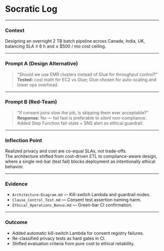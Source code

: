 # Socratic Log

---

### Context
Designing an overnight 2 TB batch pipeline across Canada, India, UK, balancing SLA ≤ 6 h and ≤ $500 / mo cost ceiling.

---

### Prompt A (Design Alternative)
> “Should we use EMR clusters instead of Glue for throughput control?”  
**Tested:** cost math for EC2 vs Glue; Glue chosen for auto-scaling and lower ops overhead.

---

### Prompt B (Red-Team)
> “If consent joins slow the job, is skipping them ever acceptable?”  
**Response:** No — fail fast is preferable to silent non-compliance.  
Added Step Function fail-state + SNS alert as ethical guardrail.

---

### Inflection Point
Realized privacy and cost are co-equal SLAs, not trade-offs.  
The architecture shifted from cost-driven ETL to compliance-aware design,  
where a single red-bar (test fail) blocks deployment as intentionally ethical behavior.

---

### Evidence
- `Architecture-Diagram.md` — Kill-switch Lambda and guardrail nodes.  
- `Clause_Control_Test.md` — Consent test assertion naming harm.  
- `Ethical_Operations_Bonus.md` — Green-bar CI confirmation.  

---

### Outcome
- Added automatic kill-switch Lambda for consent registry failures.  
- Re-classified privacy tests as hard gates in CI.  
- Shifted evaluation criteria from pure cost to ethical reliability.  
